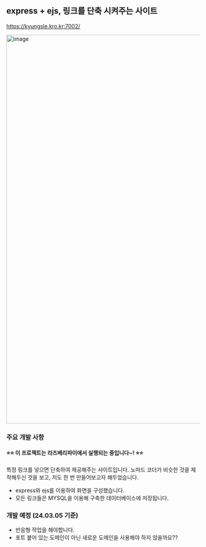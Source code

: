 ## express + ejs, 링크를 단축 시켜주는 사이트

https://kyungsle.kro.kr:7002/

<img width="1014" alt="image" src="https://github.com/keinn51/shorten_link_express/assets/79993356/7fc7b558-ca64-4ca1-aa9b-c63d0aaef888">

### 주요 개발 사항

#### ⭐⭐ 이 프로젝트는 라즈베리파이에서 실행되는 중입니다~! ⭐⭐

특정 링크를 넣으면 단축하여 제공해주는 사이트입니다. 노마드 코더가 비슷한 것을 제작해두신 것을 보고, 저도 한 번 만들어보고자 해두었습니다.

- express와 ejs를 이용하여 화면을 구성했습니다.
- 모든 링크들은 MYSQL을 이용해 구축한 데이터베이스에 저장됩니다.

### 개발 예정 (24.03.05 기준)
- 반응형 작업을 해야합니다.
- 포트 붙어 있는 도메인이 아닌 새로운 도메인을 사용해야 하지 않을까요??
